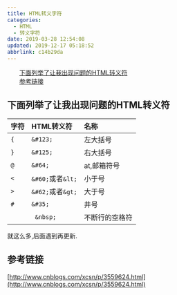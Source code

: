 ```yaml
---
title: HTML转义字符
categories: 
  - HTML
  - 转义字符
date: 2019-03-28 12:54:08
updated: 2019-12-17 05:18:52
abbrlink: c14b29da
---
```

<div id='my_toc'><a href="/blog/c14b29da/#下面列举了让我出现问题的HTML转义符" class="header_2">下面列举了让我出现问题的HTML转义符</a>&nbsp;<br><a href="/blog/c14b29da/#参考链接" class="header_2">参考链接</a>&nbsp;<br></div>
<style>.header_1{margin-left: 1em;}.header_2{margin-left: 2em;}.header_3{margin-left: 3em;}.header_4{margin-left: 4em;}.header_5{margin-left: 5em;}.header_6{margin-left: 6em;}</style>
<!--more-->
<script>if (navigator.platform.search('arm')==-1){document.getElementById('my_toc').style.display = 'none';}var e,p = document.getElementsByTagName('p');while (p.length>0) {e = p[0];e.parentElement.removeChild(e);}</script>

<!--end-->
## 下面列举了让我出现问题的HTML转义符 ##
|字符|HTML转义符|名称|
|:--|:--|:--|
|`{`|`&#123;`|左大括号|
|`}`|`&#125;`|右大括号|
|`@`|`&#64;`|at,邮箱符号|
|`<`|`&#60;`或者`&lt;`|小于号|
|`>`|`&#62;`或者`&gt;`|大于号|
|`#`|`&#35;`|井号|
|` `|` &nbsp;`|不断行的空格符|
就这么多,后面遇到再更新.
## 参考链接 ##
[http://www.cnblogs.com/xcsn/p/3559624.html](http://www.cnblogs.com/xcsn/p/3559624.html)
